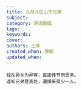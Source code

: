 ```yaml
---
title: 九月九忆山东兄弟
subject: 
category: 诗词歌赋
tags: 
keywords: 
cover: 
authors: 王维
created_when: 唐朝
updated_when: 
---
```


```
独在异乡为异客，每逢佳节倍思亲。
遥知兄弟登高处，遍插茱萸少一人。
```
